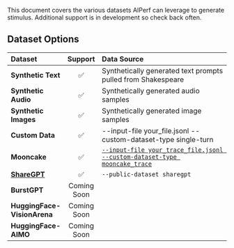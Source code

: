 <!--
SPDX-FileCopyrightText: Copyright (c) 2024-2025 NVIDIA CORPORATION & AFFILIATES. All rights reserved.
SPDX-License-Identifier: Apache-2.0

Licensed under the Apache License, Version 2.0 (the "License");
you may not use this file except in compliance with the License.
You may obtain a copy of the License at

http://www.apache.org/licenses/LICENSE-2.0

Unless required by applicable law or agreed to in writing, software
distributed under the License is distributed on an "AS IS" BASIS,
WITHOUT WARRANTIES OR CONDITIONS OF ANY KIND, either express or implied.
See the License for the specific language governing permissions and
limitations under the License.
-->

This document covers the various datasets AIPerf can leverage to generate stimulus. Additional support is in development so check back often.

## Dataset Options

<table style="width:100%; border-collapse: collapse;">
  <thead>
    <tr>
      <th style="width:15%; text-align: left;">Dataset</th>
      <th style="width:10%; text-align: center;">Support</th>
      <th style="width:65%; text-align: left;">Data Source</th>
    </tr>
  </thead>
  <tbody>
    <tr>
      <td><strong>Synthetic Text</strong></td>
      <td style="text-align: center;">✅</td>
      <td>Synthetically generated text prompts pulled from Shakespeare</td>
    </tr>
    <tr>
      <td><strong>Synthetic Audio</strong></td>
      <td style="text-align: center;">✅</td>
      <td>Synthetically generated audio samples</td>
    </tr>
    <tr>
      <td><strong>Synthetic Images</strong></td>
      <td style="text-align: center;">✅</td>
      <td>Synthetically generated image samples</td>
    </tr>
    <tr>
      <td><strong>Custom Data</strong></td>
      <td style="text-align: center;">✅</td>
      <td>--input-file your_file.jsonl --custom-dataset-type single-turn</td>
    </tr>
    <tr>
    <td><strong>Mooncake</strong></td>
    <td style="text-align: center;">✅</td>
    <td><a href="benchmark_modes/trace_replay.md"><code>--input-file your_trace_file.jsonl --custom-dataset-type mooncake_trace</code></a></td>
    </tr>
    <tr>
      <td><a href="https://huggingface.co/datasets/anon8231489123/ShareGPT_Vicuna_unfiltered/resolve/main/ShareGPT_V3_unfiltered_cleaned_split.json"><strong>ShareGPT</strong></td>
      <td style="text-align: center;">✅</td>
      <td><code>--public-dataset sharegpt</code></td>
    </tr>
    <tr>
      <td><strong>BurstGPT</strong></td>
      <td style="text-align: center;">Coming Soon</td>
      <td></td>
    </tr>
    <tr>
      <td><strong>HuggingFace-VisionArena</strong></td>
      <td style="text-align: center;">Coming Soon</td>
      <td></td>
    </tr>
    <tr>
      <td><strong>HuggingFace-AIMO</strong></td>
      <td style="text-align: center;">Coming Soon</td>
      <td></td>
    </tr>
  </tbody>
</table>

